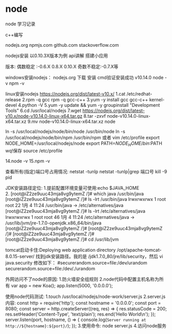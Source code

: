 # node

node 学习记录

c++编写


nodejs.org
npmjs.com
github.com
stackoverflow.com


nodejs安装 以0.10.3X版本为例
api讲解
搭建小应用

版本:
偶数稳定	:-0.6.X 0.8.X 0.10.X
奇数不稳定:-0.7.X等

windows安装nodejs：
nodejs.org 下载 安装 
cmd验证安装成功 v10.14.0
node -v
npm -v




linux安装nodejs https://nodejs.org/dist/latest-v10.x/
1.cat /etc/redhat-release
2.rpm -q gcc rpm -q gcc-c++
3.yum -y install gcc gcc-c++ kernel-devel
4.python -V
5.yum -y update && yum -y groupinstall "Development Tools"
6.cd /usr/local/nodejs
7.wget https://nodejs.org/dist/latest-v10.x/node-v10.14.0-linux-x64.tar.gz
8.tar -zxvf node-v10.14.0-linux-x64.tar.xz
9.mv node-v10.14.0-linux-x64.tar.xz node

ln -s /usr/local/nodejs/node/bin/node /usr/bin/node
ln -s /usr/local/nodejs/node/bin/npm /usr/bin/npm
或者
vim /etc/profile
export NODE_HOME=/usr/local/nodejs/node
export PATH=$NODE_HOME/bin:$PATH
wq!保存
source /etc/profile

14.node -v
15.npm -v




查看所有(指定)端口号占用情况:
netstat -tunlp
netstat -tunlp|grep 端口号
kill -9 pid

JDK安装路径定位:
1.提前配置环境变量可使用:echo $JAVA_HOME	
2.
[root@iZ2ze9uuc43mja8vg9ytemZ /]# which java
/usr/bin/java
[root@iZ2ze9uuc43mja8vg9ytemZ /]# ls -lrt /usr/bin/java
lrwxrwxrwx 1 root root 22 1月   4 11:24 /usr/bin/java -> /etc/alternatives/java
[root@iZ2ze9uuc43mja8vg9ytemZ /]# ls -lrt /etc/alternatives/java
lrwxrwxrwx 1 root root 46 1月   4 11:24 /etc/alternatives/java -> /usr/lib/jvm/jre-1.7.0-openjdk.x86_64/bin/java
[root@iZ2ze9uuc43mja8vg9ytemZ /]#
[root@iZ2ze9uuc43mja8vg9ytemZ /]#
[root@iZ2ze9uuc43mja8vg9ytemZ /]#
[root@iZ2ze9uuc43mja8vg9ytemZ /]# cd /usr/lib/jvm


tomcat启动卡住:Deploying web application directory /opt/apache-tomcat-8.0.15-server/
找到jdk安装路径。我的是 /jdk1.7.0_80/jre/lib/security，然后 vi java.security 
修改如下：
#securerandom.source=file:/dev/urandom
securerandom.source=file:/dev/./urandom


外网访问不了node的原因:
1.防火墙安全组规则
2.node代码中配置主机名称为所有
var app = new Koa();
app.listen(5000, '0.0.0.0');


使用node代码测试:
1.touch /usr/local/nodejs/node-work/server.js
2.server.js内容:
const http = require('http');
const hostname = '0.0.0.0';
const port = 8080;
const server = http.createServer((req, res) => {
  res.statusCode = 200;
  res.setHeader('Content-Type', 'text/plain');
  res.end('Hello World\n');
});
server.listen(port, hostname, () => {
  console.log(`Server running at http://${hostname}:${port}/`);
});
3.使用命令: node server.js
4.访问node服务











